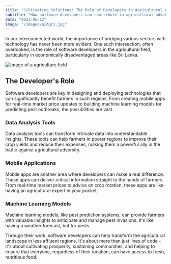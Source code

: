 ```yaml
---
title: "Cultivating Solutions: The Role of Developers in Agricultural Advancement"
subtitle: "How software developers can contribute to agricultural advancements in poor countries."
date: "2023-05-12"
image: "/images/aiAgri.jpg"
---
```


In our interconnected world, the importance of bridging various sectors with technology has never been more evident. One such intersection, often overlooked, is the role of software developers in the agricultural field, particularly in economically disadvantaged areas like Sri Lanka.

![image of a agriculture field](/images/aiAgri.jpg)


## The Developer's Role

Software developers are key in designing and deploying technologies that can significantly benefit farmers in such regions. From creating mobile apps for real-time market price updates to building machine learning models for predicting pest outbreaks, the possibilities are vast.

### Data Analysis Tools

Data analysis tools can transform intricate data into understandable insights. These tools can help farmers in poorer regions to improve their crop yields and reduce their expenses, making them a powerful ally in the battle against agricultural adversity.

### Mobile Applications

Mobile apps are another area where developers can make a real difference. These apps can deliver critical information straight to the hands of farmers. From real-time market prices to advice on crop rotation, these apps are like having an agricultural expert in your pocket.

### Machine Learning Models

Machine learning models, like pest prediction systems, can provide farmers with valuable insights to anticipate and manage pest invasions. It's like having a weather forecast, but for pests. 

Through their work, software developers can help transform the agricultural landscape in less affluent regions. It's about more than just lines of code - it's about cultivating prosperity, sustaining communities, and helping to ensure that everyone, regardless of their location, can have access to fresh, nutritious food.
